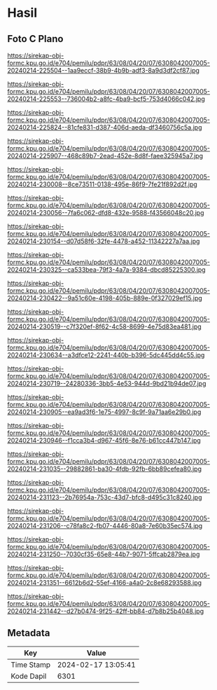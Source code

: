 # Hasil

## Foto C Plano

https://sirekap-obj-formc.kpu.go.id/e704/pemilu/pdpr/63/08/04/20/07/6308042007005-20240214-225504--1aa9eccf-38b9-4b9b-adf3-8a9d3df2cf87.jpg

https://sirekap-obj-formc.kpu.go.id/e704/pemilu/pdpr/63/08/04/20/07/6308042007005-20240214-225553--736004b2-a8fc-4ba9-bcf5-753d4066c042.jpg

https://sirekap-obj-formc.kpu.go.id/e704/pemilu/pdpr/63/08/04/20/07/6308042007005-20240214-225824--81cfe831-d387-406d-aeda-df3460756c5a.jpg

https://sirekap-obj-formc.kpu.go.id/e704/pemilu/pdpr/63/08/04/20/07/6308042007005-20240214-225907--468c89b7-2ead-452e-8d8f-faee325945a7.jpg

https://sirekap-obj-formc.kpu.go.id/e704/pemilu/pdpr/63/08/04/20/07/6308042007005-20240214-230008--8ce73511-0138-495e-86f9-7fe21f892d2f.jpg

https://sirekap-obj-formc.kpu.go.id/e704/pemilu/pdpr/63/08/04/20/07/6308042007005-20240214-230056--7fa6c062-dfd8-432e-9588-f43566048c20.jpg

https://sirekap-obj-formc.kpu.go.id/e704/pemilu/pdpr/63/08/04/20/07/6308042007005-20240214-230154--d07d58f6-32fe-4478-a452-11342227a7aa.jpg

https://sirekap-obj-formc.kpu.go.id/e704/pemilu/pdpr/63/08/04/20/07/6308042007005-20240214-230325--ca533bea-79f3-4a7a-9384-dbcd85225300.jpg

https://sirekap-obj-formc.kpu.go.id/e704/pemilu/pdpr/63/08/04/20/07/6308042007005-20240214-230422--9a51c60e-4198-405b-889e-0f327029ef15.jpg

https://sirekap-obj-formc.kpu.go.id/e704/pemilu/pdpr/63/08/04/20/07/6308042007005-20240214-230519--c7f320ef-8f62-4c58-8699-4e75d83ea481.jpg

https://sirekap-obj-formc.kpu.go.id/e704/pemilu/pdpr/63/08/04/20/07/6308042007005-20240214-230634--a3dfce12-2241-440b-b396-5dc445dd4c55.jpg

https://sirekap-obj-formc.kpu.go.id/e704/pemilu/pdpr/63/08/04/20/07/6308042007005-20240214-230719--24280336-3bb5-4e53-944d-9bd21b94de07.jpg

https://sirekap-obj-formc.kpu.go.id/e704/pemilu/pdpr/63/08/04/20/07/6308042007005-20240214-230905--ea9ad3f6-1e75-4997-8c9f-9a71aa6e29b0.jpg

https://sirekap-obj-formc.kpu.go.id/e704/pemilu/pdpr/63/08/04/20/07/6308042007005-20240214-230946--f1cca3b4-d967-45f6-8e76-b61cc447b147.jpg

https://sirekap-obj-formc.kpu.go.id/e704/pemilu/pdpr/63/08/04/20/07/6308042007005-20240214-231035--29882861-ba30-4fdb-92fb-6bb89cefea80.jpg

https://sirekap-obj-formc.kpu.go.id/e704/pemilu/pdpr/63/08/04/20/07/6308042007005-20240214-231123--2b76954a-753c-43d7-bfc8-d495c31c8240.jpg

https://sirekap-obj-formc.kpu.go.id/e704/pemilu/pdpr/63/08/04/20/07/6308042007005-20240214-231206--c78fa8c2-fb07-4446-80a8-7e60b35ec574.jpg

https://sirekap-obj-formc.kpu.go.id/e704/pemilu/pdpr/63/08/04/20/07/6308042007005-20240214-231250--7030cf35-65e8-44b7-9071-5ffcab2879ea.jpg

https://sirekap-obj-formc.kpu.go.id/e704/pemilu/pdpr/63/08/04/20/07/6308042007005-20240214-231351--6612b6d2-55ef-4166-a4a0-2c8e68293588.jpg

https://sirekap-obj-formc.kpu.go.id/e704/pemilu/pdpr/63/08/04/20/07/6308042007005-20240214-231442--d27b0474-9f25-42ff-bb84-d7b8b25b4048.jpg


## Metadata

| Key        | Value               |
| ---------- | ------------------- |
| Time Stamp | 2024-02-17 13:05:41 |
| Kode Dapil | 6301                |



